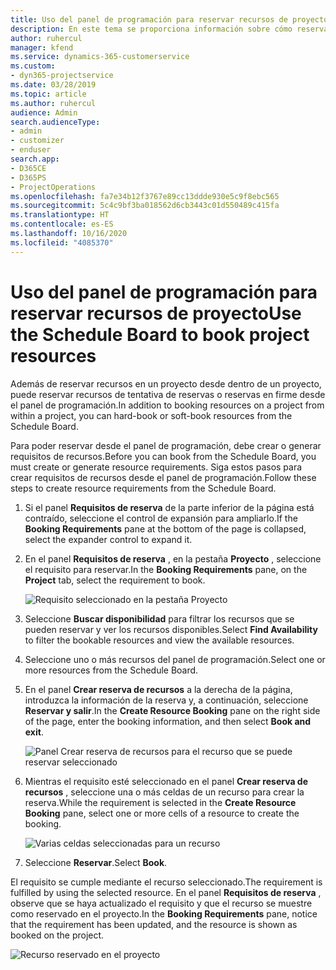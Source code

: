 ```yaml
---
title: Uso del panel de programación para reservar recursos de proyecto
description: En este tema se proporciona información sobre cómo reservar recursos.
author: ruhercul
manager: kfend
ms.service: dynamics-365-customerservice
ms.custom:
- dyn365-projectservice
ms.date: 03/28/2019
ms.topic: article
ms.author: ruhercul
audience: Admin
search.audienceType:
- admin
- customizer
- enduser
search.app:
- D365CE
- D365PS
- ProjectOperations
ms.openlocfilehash: fa7e34b12f3767e89cc13ddde930e5c9f8ebc565
ms.sourcegitcommit: 5c4c9bf3ba018562d6cb3443c01d550489c415fa
ms.translationtype: HT
ms.contentlocale: es-ES
ms.lasthandoff: 10/16/2020
ms.locfileid: "4085370"
---
```

# <a name="use-the-schedule-board-to-book-project-resources"></a><span data-ttu-id="f4236-103">Uso del panel de programación para reservar recursos de proyecto</span><span class="sxs-lookup"><span data-stu-id="f4236-103">Use the Schedule Board to book project resources</span></span>

<span data-ttu-id="f4236-104">Además de reservar recursos en un proyecto desde dentro de un proyecto, puede reservar recursos de tentativa de reservas o reservas en firme desde el panel de programación.</span><span class="sxs-lookup"><span data-stu-id="f4236-104">In addition to booking resources on a project from within a project, you can hard-book or soft-book resources from the Schedule Board.</span></span>

<span data-ttu-id="f4236-105">Para poder reservar desde el panel de programación, debe crear o generar requisitos de recursos.</span><span class="sxs-lookup"><span data-stu-id="f4236-105">Before you can book from the Schedule Board, you must create or generate resource requirements.</span></span> <span data-ttu-id="f4236-106">Siga estos pasos para crear requisitos de recursos desde el panel de programación.</span><span class="sxs-lookup"><span data-stu-id="f4236-106">Follow these steps to create resource requirements from the Schedule Board.</span></span>

1. <span data-ttu-id="f4236-107">Si el panel **Requisitos de reserva** de la parte inferior de la página está contraído, seleccione el control de expansión para ampliarlo.</span><span class="sxs-lookup"><span data-stu-id="f4236-107">If the **Booking Requirements** pane at the bottom of the page is collapsed, select the expander control to expand it.</span></span>
2. <span data-ttu-id="f4236-108">En el panel **Requisitos de reserva** , en la pestaña **Proyecto** , seleccione el requisito para reservar.</span><span class="sxs-lookup"><span data-stu-id="f4236-108">In the **Booking Requirements** pane, on the **Project** tab, select the requirement to book.</span></span>

    ![Requisito seleccionado en la pestaña Proyecto](media/Resource-Management-image73.png)

3. <span data-ttu-id="f4236-110">Seleccione **Buscar disponibilidad** para filtrar los recursos que se pueden reservar y ver los recursos disponibles.</span><span class="sxs-lookup"><span data-stu-id="f4236-110">Select **Find Availability** to filter the bookable resources and view the available resources.</span></span> 
4. <span data-ttu-id="f4236-111">Seleccione uno o más recursos del panel de programación.</span><span class="sxs-lookup"><span data-stu-id="f4236-111">Select one or more resources from the Schedule Board.</span></span> 
5. <span data-ttu-id="f4236-112">En el panel **Crear reserva de recursos** a la derecha de la página, introduzca la información de la reserva y, a continuación, seleccione **Reservar y salir**.</span><span class="sxs-lookup"><span data-stu-id="f4236-112">In the **Create Resource Booking** pane on the right side of the page, enter the booking information, and then select **Book and exit**.</span></span>

    ![Panel Crear reserva de recursos para el recurso que se puede reservar seleccionado](media/Resource-Management-image74.png)

6. <span data-ttu-id="f4236-114">Mientras el requisito esté seleccionado en el panel **Crear reserva de recursos** , seleccione una o más celdas de un recurso para crear la reserva.</span><span class="sxs-lookup"><span data-stu-id="f4236-114">While the requirement is selected in the **Create Resource Booking** pane, select one or more cells of a resource to create the booking.</span></span>

    ![Varias celdas seleccionadas para un recurso](media/Resource-Management-image75.png)

7. <span data-ttu-id="f4236-116">Seleccione **Reservar**.</span><span class="sxs-lookup"><span data-stu-id="f4236-116">Select **Book**.</span></span>

<span data-ttu-id="f4236-117">El requisito se cumple mediante el recurso seleccionado.</span><span class="sxs-lookup"><span data-stu-id="f4236-117">The requirement is fulfilled by using the selected resource.</span></span> <span data-ttu-id="f4236-118">En el panel **Requisitos de reserva** , observe que se haya actualizado el requisito y que el recurso se muestre como reservado en el proyecto.</span><span class="sxs-lookup"><span data-stu-id="f4236-118">In the **Booking Requirements** pane, notice that the requirement has been updated, and the resource is shown as booked on the project.</span></span>

![Recurso reservado en el proyecto](media/Resource-Management-image76.png)
